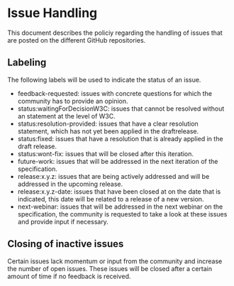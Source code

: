 # Issue Handling
This document describes the policiy regarding the handling of issues that are posted on the different GitHub repositories.

## Labeling
The following labels will be used to indicate the status of an issue.
- feedback-requested: issues with concrete questions for which the community has to provide an opinion.
- status:waitingForDecisionW3C: issues that cannot be resolved without an statement at the level of W3C.
- status:resolution-provided: issues that have a clear resolution statement, which has not yet been applied in the draftrelease.
- status:fixed: issues that have a resolution that is already applied in the draft release.
- status:wont-fix: issues that will be closed after this iteration.
- future-work: issues that will be addressed in the next iteration of the specification.
- release:x.y.z: issues that are being actively addressed and will be addressed in the upcoming release.
- release:x.y.z-date: issues that have been closed at on the date that is indicated, this date will be related to a release of a new version.
- next-webinar: issues that will be addressed in the next webinar on the specification, the community is requested to take a look at these issues and provide input if necessary.

## Closing of inactive issues
Certain issues lack momentum or input from the community and increase the number of open
issues. These issues will be closed after a certain amount of time if no feedback is received.

